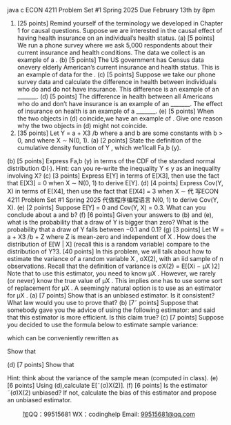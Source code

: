 java c
ECON 4211 
Problem Set #1 
Spring 2025 
Due   February   13th   by   8pm
1.    [25 points] Remind yourself of   the terminology we developed in Chapter   1 for causal   questions.    Suppose   we   are   interested   in   the   causal   effect   of having   health   insurance   on   an   individual’s   health   status.
(a)    [5   points]   We   run   a   phone   survey   where   we   ask   5,000   respondents   about   their   current   insurance   and   health   conditions.   The   data   we   collect   is   an   example   of   a   .
(b)    [5 points] The   US   government   has   Census   data   onevery   elderly   American’s   current   insurance   and health   status.   This   is   an   example   of data   for   the   .
(c)    [5   points]   Suppose   we   take   our   phone   survey   data   and   calculate   the   difference   in   health   between   individuals   who   do   and   do   not   have   insurance.   This   difference   is   an   example   of   an   _______.
(d)    [5   points]   The   difference   in   health   between   all   Americans   who   do   and   don’t   have   insurance   is   an example   of   an   _______.    The   effect   of   insurance   on   health   is   an   example   of   a   _______.
(e)    [5 points] When   the   two   objects   in   (d)   coincide,we   have   an   example   of   .    Give   one   reason why   the   two   objects   in   (d)   might   not   coincide.
2.    [35   points]   Let   Y   = a + X3   /b   where   a   and   b   are   some   constants   with   b   > 0,   and   where   X   ∼   N(0, 1).
(a)    [2   points]   State   the   definition   of the   cumulative   density   function   of   Y   ,   which   we’llcall   Fa,b   (y).

(b)    [5   points]   Express   Fa,b   (y)   in   terms   of   the   CDF   of   the   standard   normal   distribution   Φ(·).    Hint: can   you   re-write   the   inequality   Y ≤ y   as   an   inequality   involving   X? 
(c)    [3   points]   Express   E[Y]   in   terms   of   E[X3],   then   use   the   fact   that   E[X3]   =   0   when   X   ∼   N(0, 1)   to   derive   E[Y].
(d)    [4   points]   Express   Cov(Y,   X)   in   terms   of   E[X4],   then   use   the   fact   that   E[X4]   =   3   when   X   ∼  代 写ECON 4211 Problem Set #1 Spring 2025
代做程序编程语言 N(0, 1) to   derive   Cov(Y,   X).
(e)    [2   points]   Suppose   E[Y] = 0   and   Cov(Y,   X) =   0.3.    What   can   you   conclude   about   a   and   b?
(f)    [6   points]   Given   your   answers   to   (b)   and   (e),   what   is   the   probability   that   a   draw   of   Y   is   bigger than   zero?   What   is   the   probability   that   a   draw   of   Y   falls   between   −0.1   and   0.1?
(g)    [3   points]   Let   W   =   a + X3   /b + Z   where   Z   is   mean-zero   and   independent   of   X   .      How   does   the
distribution   of E[W   | X]   (recall   this   is   a   random   variable)   compare   to   the   distribution   of   Y?3.    [40   points]   In   this   problem,   we   will   talk   about   how   to   estimate   the   variance   of   a   random   variable   X   ,
σX(2),   with   an   iid   sample   of n   observations.   Recall   that   the   definition   of variance   is
σX(2)   = E[(Xi   −   µX   )2] 
Note   that   to   use   this   estimator,   you   need   to   know   µX .    However,   we   rarely   (or   never)   know   the   true value   of   µX .   This   implies   one   has   to   use   some   sort   of   replacement   for   µX .    A   seemingly   natural   option
is to   use  as an   estimator   for   µX .
(a)    [7   points]   Show   that  is   an   unbiased   estimator.    Is   it   consistent?    What   law   would   you   use   to prove   that?
(b)    [7˜ points]   Suppose   that   somebody   gave   you   the   advice   of using   the   following   estimator:  and said that this estimator is more efficient. Is this claim true?
(c)    [7   points]   Suppose   you   decided   to   use   the   formula   below   to   estimate   sample   variance:

which   can   be   conveniently   rewritten   as

Show   that

(d)    [7   points]   Show   that

Hint:   think   about   the   variance   of the   sample   mean   (computed   in   class).
(e)    [6   points]   Using   (d),calculate   E[˜(σ)X(2)].
(f)    [6   points]   Is   the   estimator   ˜(σ)X(2)      unbiased?    If   not,   calculate   the   bias   of   this   estimator   and   propose an   unbiased   estimator.







         
加QQ：99515681  WX：codinghelp  Email: 99515681@qq.com
